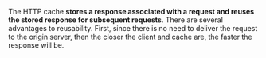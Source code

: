 


The HTTP cache **stores a response associated with a request and reuses the stored response for subsequent requests**. There are several advantages to reusability. First, since there is no need to deliver the request to the origin server, then the closer the client and cache are, the faster the response will be.